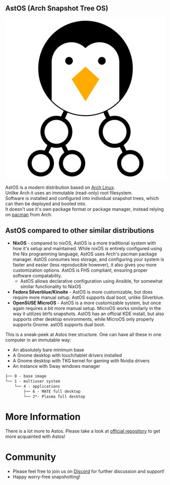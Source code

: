 ## AstOS (Arch Snapshot Tree OS)

![astos-logo](logo.png)

AstOS is a modern distribution based on [Arch Linux](https://archlinux.org).  
Unlike Arch it uses an immutable (read-only) root filesystem.  
Software is installed and configured into individual snapshot trees, which can then be deployed and booted into.  
It doesn't use it's own package format or package manager, instead relying on [pacman](https://wiki.archlinux.org/title/pacman) from Arch.

## AstOS compared to other similar distributions
* **NixOS** - compared to nixOS, AstOS is a more traditional system with how it's setup and maintained. While nixOS is entirely configured using the Nix programming language, AstOS uses Arch's pacman package manager. AstOS consumes less storage, and configuring your system is faster and easier (less reproducible however), it also gives you more customization options. AstOS is FHS compliant, ensuring proper software compatability.
  * AstOS allows declarative configuration using Ansible, for somewhat similar functionality to NixOS
* **Fedora Silverblue/Kinoite** - AstOS is more customizable, but does require more manual setup. AstOS supports dual boot, unlike Silverblue.
* **OpenSUSE MicroOS** - AstOS is a more customizable system, but once again requires a bit more manual setup. MicroOS works similarly in the way it utilizes btrfs snapshots. AstOS has an official KDE install, but also supports other desktop environments, while MicroOS only properly supports Gnome. astOS supports dual boot.


This is a sneak-peek at Astos tree structure. One can have all these in one computer in an immutable way:
- An absolutely bare minimum base
- A Gnome desktop with touch/tablet drivers installed
- A Gnome desktop with TKG kernel for gaming with Nvidia drivers
- An instance with Sway windows manager

```
├── 0 - base image
└── 1 - multiuser system
    └── 4 - applications
        ├── 6 - MATE full desktop
        └── 2*- Plasma full desktop
```

# More Information
There is a lot more to Astos. Please take a look at [official repository](https://github.com/astos/astos) to get more acquainted with Astos!

# Community
* Please feel free to join us on [Discord](https://discord.gg/YVHEC6XNZw) for further discussion and support!
* Happy worry-free snapshotting!
